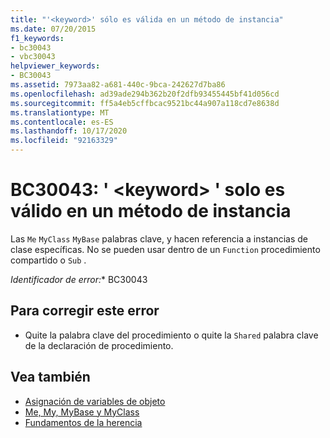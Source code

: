 ```yaml
---
title: "'<keyword>' sólo es válida en un método de instancia"
ms.date: 07/20/2015
f1_keywords:
- bc30043
- vbc30043
helpviewer_keywords:
- BC30043
ms.assetid: 7973aa82-a681-440c-9bca-242627d7ba86
ms.openlocfilehash: ad39ade294b362b20f2dfb93455445bf41d056cd
ms.sourcegitcommit: ff5a4eb5cffbcac9521bc44a907a118cd7e8638d
ms.translationtype: MT
ms.contentlocale: es-ES
ms.lasthandoff: 10/17/2020
ms.locfileid: "92163329"
---
```

# <a name="bc30043-keyword-is-valid-only-within-an-instance-method"></a>BC30043: ' \<keyword> ' solo es válido en un método de instancia

Las `Me` `MyClass` `MyBase` palabras clave, y hacen referencia a instancias de clase específicas. No se pueden usar dentro de un `Function` procedimiento compartido o `Sub` .

*Identificador de error:** BC30043

## <a name="to-correct-this-error"></a>Para corregir este error

- Quite la palabra clave del procedimiento o quite la `Shared` palabra clave de la declaración de procedimiento.

## <a name="see-also"></a>Vea también

- [Asignación de variables de objeto](../../programming-guide/language-features/variables/object-variable-assignment.md)
- [Me, My, MyBase y MyClass](../../programming-guide/program-structure/me-my-mybase-and-myclass.md)
- [Fundamentos de la herencia](../../programming-guide/language-features/objects-and-classes/inheritance-basics.md)
